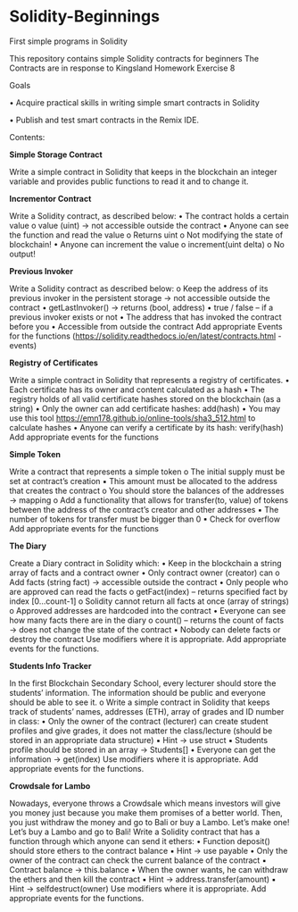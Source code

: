 # Solidity-Beginnings
First simple programs in Solidity

This repository contains simple Solidity contracts for beginners
The Contracts are in response to Kingsland Homework Exercise 8

Goals

• Acquire practical skills in writing simple smart contracts in Solidity

• Publish and test smart contracts in the Remix IDE.

Contents:

**Simple Storage Contract**

Write a simple contract in Solidity that keeps in the blockchain an integer variable and provides public functions to read it and to change it.

**Incrementor Contract**

Write a Solidity contract, as described below:
• The contract holds a certain value
  o value (uint) -> not accessible outside the contract
• Anyone can see the function and read the value
  o Returns uint
  o Not modifying the state of blockchain!
• Anyone can increment the value
  o increment(uint delta)
  o No output!

**Previous Invoker**

Write a Solidity contract as described below:
o Keep the address of its previous invoker in the persistent storage → not accessible outside the contract
• getLastInvoker() → returns (bool, address)
• true / false – if a previous invoker exists or not
• The address that has invoked the contract before you
• Accessible from outside the contract
Add appropriate Events for the functions (https://solidity.readthedocs.io/en/latest/contracts.html - events)

**Registry of Certificates**

Write a simple contract in Solidity that represents a registry of certificates.
• Each certificate has its owner and content calculated as a hash
• The registry holds of all valid certificate hashes stored on the blockchain (as a string)
• Only the owner can add certificate hashes: add(hash)
• You may use this tool https://emn178.github.io/online-tools/sha3_512.html to calculate hashes
• Anyone can verify а certificate by its hash: verify(hash)
Add appropriate events for the functions

**Simple Token**

Write a contract that represents a simple token
o The initial supply must be set at contract’s creation
▪ This amount must be allocated to the address that creates the contract
o You should store the balances of the addresses → mapping
o Add a functionality that allows for transfer(to, value) of tokens between the address of the contract’s creator and other addresses
▪ The number of tokens for transfer must be bigger than 0
▪ Check for overflow
Add appropriate events for the functions

**The Diary**

Create a Diary contract in Solidity which:
• Keep in the blockchain a string array of facts and a contract owner
• Only contract owner (creator) can
o Add facts (string fact) → accessible outside the contract
• Only people who are approved can read the facts
o getFact(index) – returns specified fact by index [0…count-1]
o Solidity cannot return all facts at once (array of strings)
o Approved addresses are hardcoded into the contract
• Everyone can see how many facts there are in the diary
o count() – returns the count of facts → does not change the state of the contract
• Nobody can delete facts or destroy the contract
Use modifiers where it is appropriate.
Add appropriate events for the functions.

**Students Info Tracker**

In the first Blockchain Secondary School, every lecturer should store the students’ information. The information should be public and everyone should be able to see it.
o Write a simple contract in Solidity that keeps track of students’ names, addresses (ETH), array of grades and ID number in class:
• Only the owner of the contract (lecturer) can create student profiles and give grades, it does not matter the class/lecture (should be stored in an appropriate data structure)
▪ Hint -> use struct
▪ Students profile should be stored in an array → Students[]
• Everyone can get the information → get(index)
Use modifiers where it is appropriate.
Add appropriate events for the functions.

**Crowdsale for Lambo**

Nowadays, everyone throws a Crowdsale which means investors will give you money just because you make them promises of a better world. Then, you just withdraw the money and go to Bali or buy a Lambo. Let’s make one! Let’s buy a Lambo and go to Bali!
Write a Solidity contract that has a function through which anyone can send it ethers:
• Function deposit() should store ethers to the contract balance
▪ Hint → use payable
• Only the owner of the contract can check the current balance of the contract
▪ Contract balance → this.balance
• When the owner wants, he can withdraw the ethers and then kill the contract
▪ Hint → address.transfer(amount)
▪ Hint → selfdestruct(owner)
Use modifiers where it is appropriate.
Add appropriate events for the functions.


